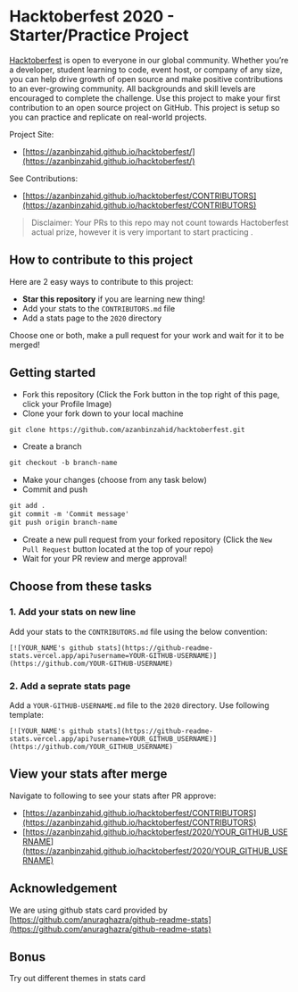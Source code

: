# Hacktoberfest 2020 - Starter/Practice Project

[Hacktoberfest](https://hacktoberfest.digitalocean.com/) is open to everyone in our global community. Whether you’re a developer, student learning to code, event host, or company of any size, you can help drive growth of open source and make positive contributions to an ever-growing community. All backgrounds and skill levels are encouraged to complete the challenge. Use this project to make your first contribution to an open source project on GitHub. This project is setup so you can practice and replicate on real-world projects. 

Project Site:
* [https://azanbinzahid.github.io/hacktoberfest/](https://azanbinzahid.github.io/hacktoberfest/)

See Contributions:
* [https://azanbinzahid.github.io/hacktoberfest/CONTRIBUTORS](https://azanbinzahid.github.io/hacktoberfest/CONTRIBUTORS)

> Disclaimer: Your PRs to this repo may not count towards Hactoberfest actual prize, however it is very important to start practicing .  

## How to contribute to this project
Here are 2 easy ways to contribute to this project:

* __Star this repository__ if you are learning new thing!
* Add your stats to the `CONTRIBUTORS.md` file
* Add a stats page to the `2020` directory

Choose one or both, make a pull request for your work and wait for it to be merged!

## Getting started
* Fork this repository (Click the Fork button in the top right of this page, click your Profile Image)
* Clone your fork down to your local machine

```markdown
git clone https://github.com/azanbinzahid/hacktoberfest.git
```

* Create a branch

```markdown
git checkout -b branch-name
```

* Make your changes (choose from any task below)
* Commit and push

```markdown
git add .
git commit -m 'Commit message'
git push origin branch-name
```

* Create a new pull request from your forked repository (Click the `New Pull Request` button located at the top of your repo)
* Wait for your PR review and merge approval!

## Choose from these tasks
### 1. Add your stats on new line
Add your stats to the `CONTRIBUTORS.md` file using the below convention:

```
[![YOUR_NAME's github stats](https://github-readme-stats.vercel.app/api?username=YOUR-GITHUB-USERNAME)](https://github.com/YOUR-GITHUB-USERNAME)
```

### 2. Add a seprate stats page
Add a `YOUR-GITHUB-USERNAME.md` file to the `2020` directory. Use following template:

```
[![YOUR_NAME's github stats](https://github-readme-stats.vercel.app/api?username=YOUR_GITHUB_USERNAME)](https://github.com/YOUR_GITHUB_USERNAME)
```

## View your stats after merge
Navigate to following to see your stats after PR approve: 
* [https://azanbinzahid.github.io/hacktoberfest/CONTRIBUTORS](https://azanbinzahid.github.io/hacktoberfest/CONTRIBUTORS) 
* [https://azanbinzahid.github.io/hacktoberfest/2020/YOUR_GITHUB_USERNAME](https://azanbinzahid.github.io/hacktoberfest/2020/YOUR_GITHUB_USERNAME) 

## Acknowledgement
We are using github stats card provided by [https://github.com/anuraghazra/github-readme-stats](https://github.com/anuraghazra/github-readme-stats)

## Bonus
Try out different themes in stats card 
